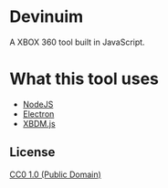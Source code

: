 # Devinuim

A XBOX 360 tool built in JavaScript.

# What this tool uses
* [NodeJS](https://nodejs.org)
* [Electron](https://electronjs.org)
* [XBDM.js](https://npmjs.org/package/xbdm.js)

## License

[CC0 1.0 (Public Domain)](LICENSE.md)
